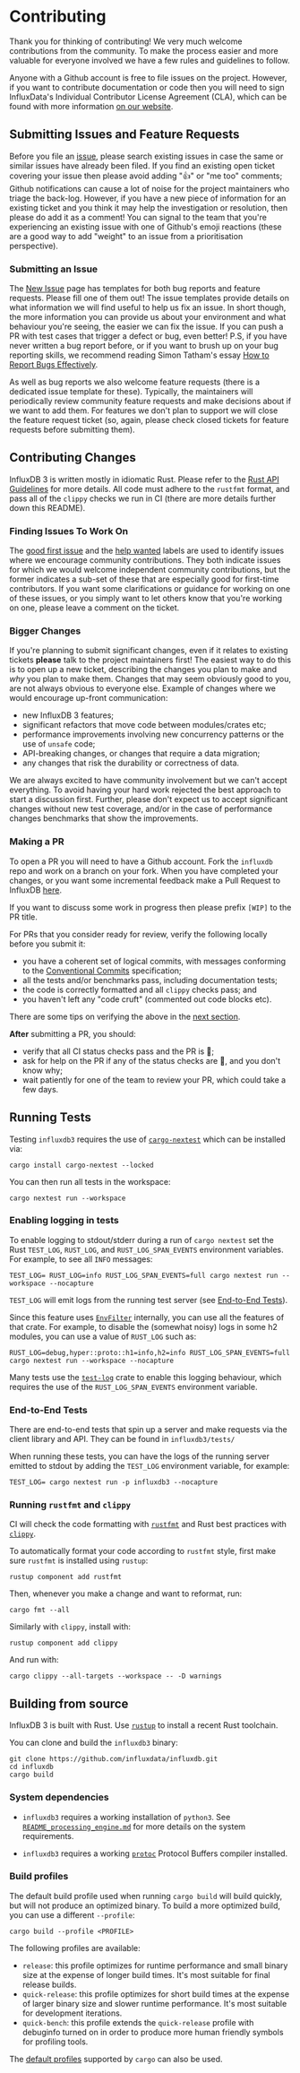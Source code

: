 # Contributing

Thank you for thinking of contributing! We very much welcome contributions from the community.
To make the process easier and more valuable for everyone involved we have a few rules and guidelines to follow.

Anyone with a Github account is free to file issues on the project.
However, if you want to contribute documentation or code then you will need to sign InfluxData's Individual Contributor License Agreement (CLA), which can be found with more information [on our website].

[on our website]: https://www.influxdata.com/legal/cla/

## Submitting Issues and Feature Requests

Before you file an [issue], please search existing issues in case the same or similar issues have already been filed.
If you find an existing open ticket covering your issue then please avoid adding "👍" or "me too" comments; Github notifications can cause a lot of noise for the project maintainers who triage the back-log.
However, if you have a new piece of information for an existing ticket and you think it may help the investigation or resolution, then please do add it as a comment!
You can signal to the team that you're experiencing an existing issue with one of Github's emoji reactions (these are a good way to add "weight" to an issue from a prioritisation perspective).

### Submitting an Issue

The [New Issue] page has templates for both bug reports and feature requests.
Please fill one of them out!
The issue templates provide details on what information we will find useful to help us fix an issue.
In short though, the more information you can provide us about your environment and what behaviour you're seeing, the easier we can fix the issue.
If you can push a PR with test cases that trigger a defect or bug, even better!
P.S, if you have never written a bug report before, or if you want to brush up on your bug reporting skills, we recommend reading Simon Tatham's essay [How to Report Bugs Effectively].

As well as bug reports we also welcome feature requests (there is a dedicated issue template for these).
Typically, the maintainers will periodically review community feature requests and make decisions about if we want to add them.
For features we don't plan to support we will close the feature request ticket (so, again, please check closed tickets for feature requests before submitting them).

[issue]: https://github.com/influxdata/influxdb/issues/new
[New Issue]: https://github.com/influxdata/influxdb/issues/new
[How to Report Bugs Effectively]: https://www.chiark.greenend.org.uk/~sgtatham/bugs.html

## Contributing Changes

InfluxDB 3 is written mostly in idiomatic Rust. Please refer to the [Rust API Guidelines][rust-api-guide] for more details.
All code must adhere to the `rustfmt` format, and pass all of the `clippy` checks we run in CI (there are more details further down this README).

[rust-api-guide]: https://rust-lang.github.io/api-guidelines/about.html

### Finding Issues To Work On

The [good first issue](https://github.com/influxdata/influxdb/issues?q=is%3Aopen+is%3Aissue+label%3Agood-first-issue) and the [help wanted](https://github.com/influxdata/influxdb/issues?q=is%3Aopen+is%3Aissue+label%3A%22help+wanted) labels are used to identify issues where we encourage community contributions.
They both indicate issues for which we would welcome independent community contributions, but the former indicates a sub-set of these that are especially good for first-time contributors.
If you want some clarifications or guidance for working on one of these issues, or you simply want to let others know that you're working on one, please leave a comment on the ticket.

[good first issue]: https://github.com/influxdata/influxdb/issues?q=is%3Aopen+is%3Aissue+label%3Agood-first-issue
[help wanted]: https://github.com/influxdata/influxdb/issues?q=is%3Aopen+is%3Aissue+label%3A%22help+wanted

### Bigger Changes

If you're planning to submit significant changes, even if it relates to existing tickets **please** talk to the project maintainers first!
The easiest way to do this is to open up a new ticket, describing the changes you plan to make and *why* you plan to make them. Changes that may seem obviously good to you, are not always obvious to everyone else.
Example of changes where we would encourage up-front communication:

* new InfluxDB 3 features;
* significant refactors that move code between modules/crates etc;
* performance improvements involving new concurrency patterns or the use of `unsafe` code;
* API-breaking changes, or changes that require a data migration;
* any changes that risk the durability or correctness of data.

We are always excited to have community involvement but we can't accept everything.
To avoid having your hard work rejected the best approach to start a discussion first.
Further, please don't expect us to accept significant changes without new test coverage, and/or in the case of performance changes benchmarks that show the improvements.

### Making a PR

To open a PR you will need to have a Github account.
Fork the `influxdb` repo and work on a branch on your fork.
When you have completed your changes, or you want some incremental feedback make a Pull Request to InfluxDB [here].

If you want to discuss some work in progress then please prefix `[WIP]` to the
PR title.

For PRs that you consider ready for review, verify the following locally before you submit it:

* you have a coherent set of logical commits, with messages conforming to the [Conventional Commits] specification;
* all the tests and/or benchmarks pass, including documentation tests;
* the code is correctly formatted and all `clippy` checks pass; and
* you haven't left any "code cruft" (commented out code blocks etc).

There are some tips on verifying the above in the [next section](#running-tests).

**After** submitting a PR, you should:

* verify that all CI status checks pass and the PR is 💚;
* ask for help on the PR if any of the status checks are 🔴, and you don't know why;
* wait patiently for one of the team to review your PR, which could take a few days.

[here]: https://github.com/influxdata/influxdb/compare
[Conventional Commits]: https://www.conventionalcommits.org/en/v1.0.0/

## Running Tests

Testing `influxdb3` requires the use of [`cargo-nextest`](https://nexte.st/) which can be installed
via:
```
cargo install cargo-nextest --locked
```

You can then run all tests in the workspace:

```shell
cargo nextest run --workspace
```

### Enabling logging in tests

To enable logging to stdout/stderr during a run of `cargo nextest` set the Rust `TEST_LOG`, `RUST_LOG`,
and `RUST_LOG_SPAN_EVENTS` environment variables. For example, to see all `INFO` messages:

```shell
TEST_LOG= RUST_LOG=info RUST_LOG_SPAN_EVENTS=full cargo nextest run --workspace --nocapture
```

`TEST_LOG` will emit logs from the running test server (see [End-to-End Tests](#end-to-end-tests)).

Since this feature uses [`EnvFilter`][env-filter] internally, you can use all the features of that
crate. For example, to disable the (somewhat noisy) logs in some h2 modules, you can use a value of
`RUST_LOG` such as:

```shell
RUST_LOG=debug,hyper::proto::h1=info,h2=info RUST_LOG_SPAN_EVENTS=full cargo nextest run --workspace --nocapture
```

Many tests use the [`test-log`](https://crates.io/crates/test-log) crate to enable this logging
behaviour, which requires the use of the `RUST_LOG_SPAN_EVENTS` environment variable.

[env-filter]: https://docs.rs/tracing-subscriber/0.2.15/tracing_subscriber/filter/struct.EnvFilter.html

### End-to-End Tests

There are end-to-end tests that spin up a server and make requests via the client library and API.
They can be found in `influxdb3/tests/`

When running these tests, you can have the logs of the running server emitted to stdout by adding
the `TEST_LOG` environment variable, for example:

```shell
TEST_LOG= cargo nextest run -p influxdb3 --nocapture
```

### Running `rustfmt` and `clippy`

CI will check the code formatting with [`rustfmt`] and Rust best practices with [`clippy`].

To automatically format your code according to `rustfmt` style, first make sure `rustfmt` is installed using `rustup`:

```shell
rustup component add rustfmt
```

Then, whenever you make a change and want to reformat, run:

```shell
cargo fmt --all
```

Similarly with `clippy`, install with:

```shell
rustup component add clippy
```

And run with:

```shell
cargo clippy --all-targets --workspace -- -D warnings
```

[`rustfmt`]: https://github.com/rust-lang/rustfmt
[`clippy`]: https://github.com/rust-lang/rust-clippy

## Building from source

InfluxDB 3 is built with Rust. Use [`rustup`][rustup] to install a recent Rust toolchain.

You can clone and build the `influxdb3` binary:

```
git clone https://github.com/influxdata/influxdb.git
cd influxdb
cargo build
```

### System dependencies

* `influxdb3` requires a working installation of `python3`. See [`README_processing_engine.md`](README_processing_engine.md)
for more details on the system requirements.

* `influxdb3` requires a working [`protoc`][protoc] Protocol Buffers compiler installed.

### Build profiles

The default build profile used when running `cargo build` will build quickly, but will not produce
an optimized binary. To build a more optimized build, you can use a different `--profile`:

```
cargo build --profile <PROFILE>
```

The following profiles are available:

* `release`: this profile optimizes for runtime performance and small binary size at the expense
  of longer build times. It's most suitable for final release builds.
* `quick-release`: this profile optimizes for short build times at the expense of larger binary
  size and slower runtime performance. It's most suitable for development iterations. 
* `quick-bench`: this profile extends the `quick-release` profile with debuginfo turned on in
  order to produce more human friendly symbols for profiling tools.

The [default profiles][cargo-default-profiles] supported by `cargo` can also be used.

[rustup]: https://www.rust-lang.org/tools/install
[protoc]: https://github.com/protocolbuffers/protobuf#protobuf-compiler-installation
[cargo-default-profiles]: https://doc.rust-lang.org/cargo/reference/profiles.html
